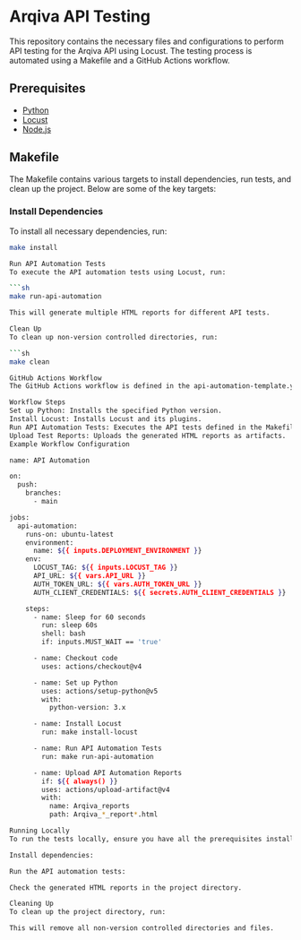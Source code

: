 # Arqiva API Testing

This repository contains the necessary files and configurations to perform API testing for the Arqiva API using Locust. The testing process is automated using a Makefile and a GitHub Actions workflow.

## Prerequisites

- [Python](https://www.python.org/downloads/)
- [Locust](https://locust.io/)
- [Node.js](https://nodejs.org/)

## Makefile

The Makefile contains various targets to install dependencies, run tests, and clean up the project. Below are some of the key targets:

### Install Dependencies

To install all necessary dependencies, run:

```sh
make install

Run API Automation Tests
To execute the API automation tests using Locust, run:

```sh
make run-api-automation

This will generate multiple HTML reports for different API tests.

Clean Up
To clean up non-version controlled directories, run:

```sh
make clean

GitHub Actions Workflow
The GitHub Actions workflow is defined in the api-automation-template.yaml file. It automates the process of setting up the environment, running the tests, and uploading the test reports as artifacts.

Workflow Steps
Set up Python: Installs the specified Python version.
Install Locust: Installs Locust and its plugins.
Run API Automation Tests: Executes the API tests defined in the Makefile.
Upload Test Reports: Uploads the generated HTML reports as artifacts.
Example Workflow Configuration

name: API Automation

on:
  push:
    branches:
      - main

jobs:
  api-automation:
    runs-on: ubuntu-latest
    environment:
      name: ${{ inputs.DEPLOYMENT_ENVIRONMENT }}
    env:
      LOCUST_TAG: ${{ inputs.LOCUST_TAG }}
      API_URL: ${{ vars.API_URL }}
      AUTH_TOKEN_URL: ${{ vars.AUTH_TOKEN_URL }}
      AUTH_CLIENT_CREDENTIALS: ${{ secrets.AUTH_CLIENT_CREDENTIALS }}

    steps:
      - name: Sleep for 60 seconds
        run: sleep 60s
        shell: bash
        if: inputs.MUST_WAIT == 'true'

      - name: Checkout code
        uses: actions/checkout@v4

      - name: Set up Python
        uses: actions/setup-python@v5
        with:
          python-version: 3.x

      - name: Install Locust
        run: make install-locust

      - name: Run API Automation Tests
        run: make run-api-automation

      - name: Upload API Automation Reports
        if: ${{ always() }}
        uses: actions/upload-artifact@v4
        with:
          name: Arqiva_reports
          path: Arqiva_*_report*.html

Running Locally
To run the tests locally, ensure you have all the prerequisites installed and then execute the following commands:

Install dependencies:

Run the API automation tests:

Check the generated HTML reports in the project directory.

Cleaning Up
To clean up the project directory, run:

This will remove all non-version controlled directories and files.
